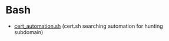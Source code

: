 # Bash
- [cert_automation.sh](https://github.com/saidedev/Bash/blob/main/cert_automation.sh) (cert.sh searching automation for hunting subdomain)
